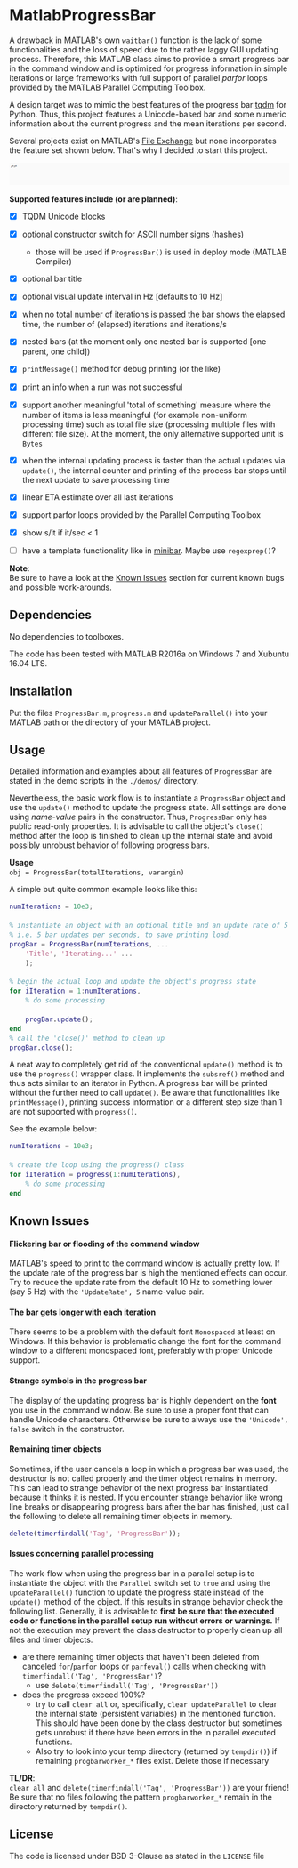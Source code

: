 MatlabProgressBar
=======================

A drawback in MATLAB's own `waitbar()` function is the lack of some functionalities and the loss of speed due to the rather laggy GUI updating process.
Therefore, this MATLAB class aims to provide a smart progress bar in the command window and is optimized for progress information in simple iterations or large frameworks with full support of parallel *parfor* loops provided by the MATLAB Parallel Computing Toolbox.

A design target was to mimic the best features of the progress bar [tqdm](https://github.com/tqdm/tqdm) for Python. Thus, this project features a Unicode-based bar and some numeric information about the current progress and the mean iterations per second.

Several projects exist on MATLAB's [File Exchange](https://www.mathworks.com/matlabcentral/fileexchange/?term=progress+bar) but none incorporates the feature set shown below. That's why I decided to start this project.

![Example GIF](example.gif)

**Supported features include (or are planned)**:
- [x] TQDM Unicode blocks
- [x] optional constructor switch for ASCII number signs (hashes)
    - those will be used if `ProgressBar()` is used in deploy mode (MATLAB Compiler)
- [x] optional bar title
- [x] optional visual update interval in Hz [defaults to 10 Hz]
- [x] when no total number of iterations is passed the bar shows the elapsed time, the number of (elapsed) iterations and iterations/s
- [x] nested bars (at the moment only one nested bar is supported [one parent, one child])
- [x] `printMessage()` method for debug printing (or the like)
- [x] print an info when a run was not successful
- [x] support another meaningful 'total of something' measure where the number of items is less meaningful (for example non-uniform processing time) such as total file size (processing multiple files with different file size). At the moment, the only alternative supported unit is `Bytes`
- [x] when the internal updating process is faster than the actual updates via `update()`, the internal counter and printing of the process bar stops until the next update to save processing time
- [x] linear ETA estimate over all last iterations
- [x] support parfor loops provided by the Parallel Computing Toolbox
- [x] show s/it if it/sec < 1
- [ ] have a template functionality like in [minibar](https://github.com/canassa/minibar). Maybe use `regexprep()`?


**Note**:  
Be sure to have a look at the [Known Issues](#known-issues) section for current known bugs and possible work-arounds.

Dependencies
-------------------------

No dependencies to toolboxes.

The code has been tested with MATLAB R2016a on Windows 7 and Xubuntu 16.04 LTS.


Installation
-------------------------

Put the files `ProgressBar.m`, `progress.m` and `updateParallel()` into your MATLAB path or the directory of your MATLAB project.


Usage
-------------------------

Detailed information and examples about all features of `ProgressBar` are stated in the demo scripts in the `./demos/` directory.

Nevertheless, the basic work flow is to instantiate a `ProgressBar` object and use the `update()` method to update the progress state. All settings are done using *name-value* pairs in the constructor. Thus, `ProgressBar` only has public read-only properties. It is advisable to call the object's `close()` method after the loop is finished to clean up the internal state and avoid possibly unrobust behavior of following progress bars.

**Usage**  
`obj = ProgressBar(totalIterations, varargin)`

A simple but quite common example looks like this:
```matlab
numIterations = 10e3;

% instantiate an object with an optional title and an update rate of 5 Hz,
% i.e. 5 bar updates per seconds, to save printing load.
progBar = ProgressBar(numIterations, ...
    'Title', 'Iterating...' ...
    );
    
% begin the actual loop and update the object's progress state
for iIteration = 1:numIterations,
    % do some processing

    progBar.update();
end
% call the 'close()' method to clean up
progBar.close();
```

A neat way to completely get rid of the conventional `update()` method is to use the `progress()` wrapper class. It implements the `subsref()` method and thus acts similar to an iterator in Python. A progress bar will be printed without the further need to call `update()`. Be aware that functionalities like `printMessage()`, printing success information or a different step size than 1 are not supported with `progress()`.

See the example below:
```matlab
numIterations = 10e3;

% create the loop using the progress() class
for iIteration = progress(1:numIterations),
    % do some processing
end
```


Known Issues
-------------------------------

#### Flickering bar or flooding of the command window

MATLAB's speed to print to the command window is actually pretty low. If the update rate of the progress bar is high the mentioned effects can occur. Try to reduce the update rate from the default 10 Hz to something lower (say 5 Hz) with the `'UpdateRate', 5` name-value pair.

#### The bar gets longer with each iteration

There seems to be a problem with the default font `Monospaced` at least on Windows. If this behavior is problematic change the font for the command window to a different monospaced font, preferably with proper Unicode support.

#### Strange symbols in the progress bar

The display of the updating progress bar is highly dependent on the **font** you use in the command window. Be sure to use a proper font that can handle Unicode characters. Otherwise be sure to always use the `'Unicode', false` switch in the constructor.

#### Remaining timer objects

Sometimes, if the user cancels a loop in which a progress bar was used, the destructor is not called properly and the timer object remains in memory. This can lead to strange behavior of the next progress bar instantiated because it thinks it is nested. If you encounter strange behavior like wrong line breaks or disappearing progress bars after the bar has finished, just call the following to delete all remaining timer objects in memory.

```matlab
delete(timerfindall('Tag', 'ProgressBar'));
```

#### Issues concerning parallel processing

The work-flow when using the progress bar in a parallel setup is to instantiate the object with the `Parallel` switch set to `true` and using the `updateParallel()` function to update the progress state instead of the `update()` method of the object. If this results in strange behavior check the following list. Generally, it is advisable to **first be sure that the executed code or functions in the parallel setup run without errors or warnings.** If not the execution may prevent the class destructor to properly clean up all files and timer objects.

- are there remaining timer objects that haven't been deleted from canceled `for`/`parfor` loops or `parfeval()` calls when checking with `timerfindall('Tag', 'ProgressBar')`?
    - use `delete(timerfindall('Tag', 'ProgressBar'))`
- does the progress exceed 100%?
    - try to call `clear all` or, specifically, `clear updateParallel` to clear the internal state (persistent variables) in the mentioned function. This should have been done by the class destructor but sometimes gets unrobust if there have been errors in the in parallel executed functions.
    - Also try to look into your temp directory (returned by `tempdir()`) if remaining `progbarworker_*` files exist. Delete those if necessary
    
    
**TL/DR**:  
`clear all` and `delete(timerfindall('Tag', 'ProgressBar'))` are your friend! Be sure that no files following the pattern `progbarworker_*` remain in the directory returned by `tempdir()`.


License
----------------------

The code is licensed under BSD 3-Clause as stated in the `LICENSE` file

